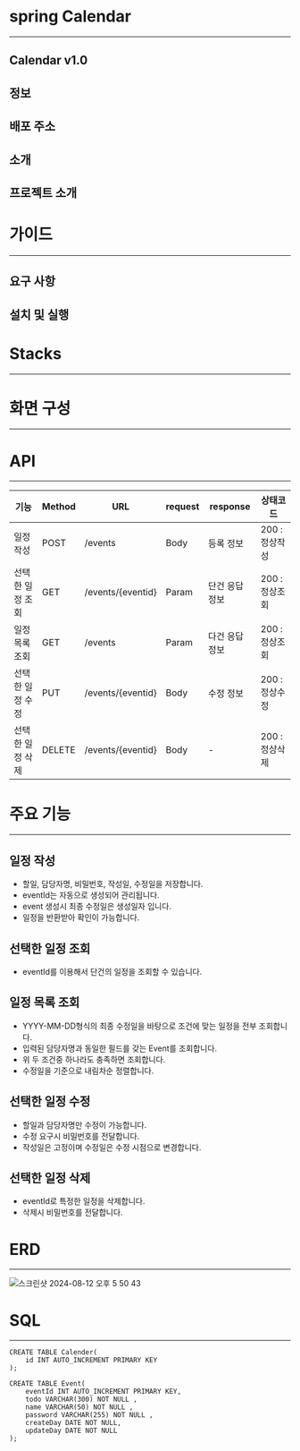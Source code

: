 # spring Calendar

---

## Calendar v1.0

## 정보

## 배포 주소

## 소개

## 프로젝트 소개



# 가이드

---
## 요구 사항

## 설치 및 실행



# Stacks

---

# 화면 구성

---

# API

---
| 기능        | Method | URL               | request | response | 상태코드       |
|-----------|--------|-------------------|---------|----------|------------|
| 일정 작성     | POST   | /events           | Body    | 등록 정보    | 200 : 정상작성 |
| 선택한 일정 조회 | GET    | /events/{eventid} | Param   | 단건 응답 정보 | 200 : 정상조회 |
| 일정 목록 조회  | GET    | /events           | Param   | 다건 응답 정보 | 200 : 정상조회 |
| 선택한 일정 수정 | PUT    | /events/{eventid} | Body    | 수정 정보    | 200 : 정상수정 |
| 선택한 일정 삭제 | DELETE | /events/{eventid} | Body    | -        | 200 : 정상삭제 |



# 주요 기능

---
## 일정 작성
- 할일, 담당자명, 비밀번호, 작성일, 수정일을 저장합니다.
- eventId는 자동으로 생성되어 관리됩니다.
- event 생성시 최종 수정일은 생성일자 입니다.
- 일정을 반환받아 확인이 가능합니다.
## 선택한 일정 조회
- eventId를 이용해서 단건의 일정을 조회할 수 있습니다.
## 일정 목록 조회
- YYYY-MM-DD형식의 최종 수정일을 바탕으로 조건에 맞는 일정을 전부 조회합니다.
- 입력된 담당자명과 동일한 필드를 갖는 Event를 조회합니다.
- 위 두 조건중 하나라도 충족하면 조회합니다.
- 수정일을 기준으로 내림차순 정렬합니다.
## 선택한 일정 수정
- 할일과 담당자명만 수정이 가능합니다.
- 수정 요구시 비밀번호를 전달합니다.
- 작성일은 고정이며 수정일은 수정 시점으로 변경합니다.
## 선택한 일정 삭제
- eventId로 특정한 일정을 삭제합니다.
- 삭제시 비밀번호를 전달합니다.



# ERD

---
![스크린샷 2024-08-12 오후 5 50 43](https://github.com/user-attachments/assets/d9a92abd-5b8d-4c3a-b310-e1de08374fd9)




# SQL

---
```
CREATE TABLE Calender(
    id INT AUTO_INCREMENT PRIMARY KEY
);

CREATE TABLE Event(
    eventId INT AUTO_INCREMENT PRIMARY KEY,
    todo VARCHAR(300) NOT NULL ,
    name VARCHAR(50) NOT NULL ,
    password VARCHAR(255) NOT NULL ,
    createDay DATE NOT NULL,
    updateDay DATE NOT NULL
);
```
